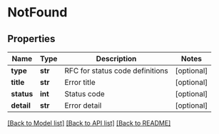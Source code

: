 # NotFound

## Properties
Name | Type | Description | Notes
------------ | ------------- | ------------- | -------------
**type** | **str** | RFC for status code definitions | [optional] 
**title** | **str** | Error title | [optional] 
**status** | **int** | Status code | [optional] 
**detail** | **str** | Error detail | [optional] 

[[Back to Model list]](../README.md#documentation-for-models) [[Back to API list]](../README.md#documentation-for-api-endpoints) [[Back to README]](../README.md)


